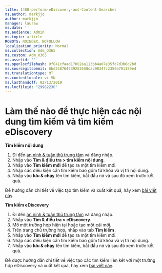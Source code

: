 ```yaml
---
title: 1488-perform-eDiscovery-and-Content-Searches
ms.author: markjjo
author: markjjo
manager: lauraw
ms.date: ''
ms.audience: Admin
ms.topic: article
ROBOTS: NOINDEX, NOFOLLOW
localization_priority: Normal
ms.collection: Adm_O365
ms.custom: Adm_O365
ms.assetid: ''
ms.openlocfilehash: 9f041cfaad17002aa113bb4a07e35fd7d3b6d2bd
ms.sourcegitcommit: 6bd248764239282688cac98347c2356b701389e4
ms.translationtype: MT
ms.contentlocale: vi-VN
ms.lasthandoff: 02/13/2019
ms.locfileid: "29982230"
---
```

# <a name="how-to-perform-content-searches-and-ediscovery-searches"></a>Làm thế nào để thực hiện các nội dung tìm kiếm và tìm kiếm eDiscovery

**Tìm kiếm nội dung**

1. Đi đến [an ninh & tuân thủ trung tâm](https://protection.office.com) và đăng nhập.
2. Nhấp vào **Tìm & điều tra > tìm kiếm nội dung**.
3. Nhấp vào **Tìm kiếm mới** để tạo ra một tìm kiếm mới.
4. Nhập các điều kiện cần tìm kiếm bao gồm từ khóa và vị trí nội dung.  
5. Nhấp vào **lưu & chạy** tên tìm kiếm, bắt đầu nó và sau đó xem trước kết quả. 
 
Để hướng dẫn chi tiết về việc tạo tìm kiếm và xuất kết quả, hãy xem [bài viết này](https://docs.microsoft.com/office365/securitycompliance/content-search).

**Tìm kiếm eDiscovery**

1. Đi đến [an ninh & tuân thủ trung tâm](https://protection.office.com) và đăng nhập.
2. Nhấp vào **Tìm & điều tra > eDiscovery**.
3. Mở một trường hợp hiện tại hoặc tạo một cái mới.
4. Trên trang chủ trường hợp, nhấp vào tab **Tìm kiếm** .  
5. Nhấp vào **Tìm kiếm mới** để tạo ra một tìm kiếm mới.
6. Nhập các điều kiện cần tìm kiếm bao gồm từ khóa và vị trí nội dung.  
7. Nhấp vào **lưu & chạy** tên tìm kiếm, bắt đầu nó và sau đó xem trước kết quả.

Để được hướng dẫn chi tiết về việc tạo các tìm kiếm liên kết với một trường hợp eDiscovery và xuất kết quả, hãy xem [bài viết này](https://docs.microsoft.com/office365/securitycompliance/ediscovery-cases).